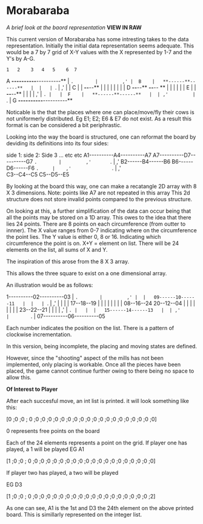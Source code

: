 # Morabaraba  
*A brief look at the baord representation*
**VIEW IN RAW**

This current version of Morabaraba has some intresting takes to the data representation. 
Initially the initial data representation seems adequate. This would be a 7 by 7 grid of X-Y values with the X
represented by 1-7 and the Y's by A-G.

    1   2    3   4   5    6  7
A    **----------**----------**
     | `.        |         ,' | 
B    |   **------**------**   | 
     |   | `.     |    ,' |   | 
C    |   |   **--**--**   |   | 
     |   |   |        |   |   | 
D    **--**--**      **--**-- **
     |   |   |        |   |   | 
E    |   |   **--**--**   |   | 
     |   | ,'    |     `. |   | 
F    |   **------**------**   | 
     | ,'         |        `. | 
G    **----------**----------**

Noticable is the that the places where one can place/move/fly their cows is not uniformerly distributed.
Eg E1; E2; E6 & E7 do not exist.
As a result this format is can be considered a bit periphrastic.


Looking into the way the board is structured, one can reformat the board by deviding its definitions into its four sides:

side 1:                       side 2:                       Side 3 ... etc etc
A1----------A4----------A7    A7----------D7----------G7
   `.        |         ,'       `.        |         ,'
     B2------B4------B6           B6------D6------F6 
      `.     |    ,'               `.     |    ,'     
        C3--C4--C5                   C5--D5--E5
        
        

By looking at the board this way, one can make a recatangle 2D array with 8 X 3 dimensions.
Note: points like A7 are not repeated in this array
This 2d structure does not store invalid points compared to the previous structure. 



On looking at this, a further simplification of the data can occur being that all the points may be stored on a
1D array.
This owes to the idea that there lies 24 points.
There are 8 points on each circumference (from outter to innner). 
The X value ranges from 0-7 indicating where on the circumference the point lies.
The Y value is either 0, 8 or 16. Indicating which circumference the point is on.
X+Y = element on list. There will be 24 elements on the list, all sums of X and Y.

The inspiration of this arose from the 8 X 3 array.

This allows the three square to exist on a one dimensional array.


An illustration would be as follows:



 1----------02----------03 
 | `.        |         ,' | 
 |   09------10------11   | 
 |   | `.     |    ,' |   | 
 |   |   17--18--19   |   | 
 |   |   |        |   |   | 
 08--16--24      20--12--04 
 |   |   |        |   |   | 
 |   |   23--22--21   |   | 
 |   | ,'    |     `. |   | 
 |   15------14------13   | 
 | ,'         |        `. | 
 07----------06----------05 


Each number indicates the position on the list. There is a pattern of clockwise incrementation.

In this version, being incomplete, the placing and moving states are defined.

However, since the "shooting" aspect of the mills has not been implemented, only placing is workable. Once all the pieces have been placed, the game cannot continue further owing to there being no space to allow this.


**Of Interest to Player**

After each succesful move, an int list is printed.
it will look something like this:

[0 ;0 ;0 ; 0 ;0 ;0 ;0 ;0 ;0 ;0 ;0 ;0 ;0 ;0 ;0 ;0 ;0 ;0 ;0 ;0 ;0 ;0 ;0]

0 represents free points on the board

Each of the 24 elements represents a point on the grid.
If player one has played, a 1 will be played 
EG
        A1

[1 ;0 ;0 ; 0 ;0 ;0 ;0 ;0 ;0 ;0 ;0 ;0 ;0 ;0 ;0 ;0 ;0 ;0 ;0 ;0 ;0 ;0 ;0]

If player two has played, a two will be played

EG 
        D3
        
[1 ;0 ;0 ; 0 ;0 ;0 ;0 ;0 ;0 ;0 ;0 ;0 ;0 ;0 ;0 ;0 ;0 ;0 ;0 ;0 ;0 ;0 ;2]


As one can see, A1 is the 1st and D3 the 24th element on the above printed board.
This is simillarly represented on the integer list.






     
     
